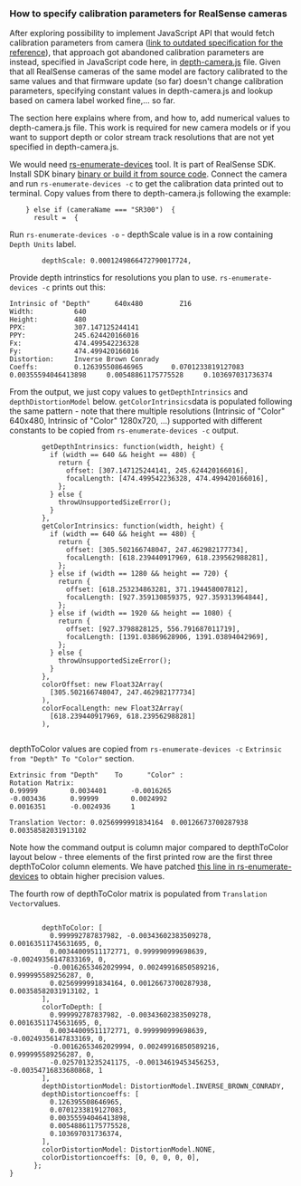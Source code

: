 ### How to specify calibration parameters for RealSense cameras

After exploring possibility to implement JavaScript API that would fetch calibration parameters from camera ([link to outdated specification for the reference](https://www.w3.org/TR/2017/WD-mediacapture-depth-20170328/)), that approach got abandoned calibration parameters are instead, specified in JavaScript code here, in [depth-camera.js](https://github.com/01org/depth-camera-web-demo/blob/926fd23c535e3a5a07fcfb94bf9afea0e31a9dc4/depth-camera.js#L149) file. Given that all RealSense cameras of the same model are factory calibrated to the same values and that firmware update (so far) doesn't change calibration parameters, specifying constant values in depth-camera.js and lookup based on camera label worked fine,... so far.

The section here explains where from, and how to, add numerical values to depth-camera.js file. This work is required for new camera models or if you want to support depth or color stream track resolutions that are not yet specified in depth-camera.js.

We would need [rs-enumerate-devices](https://github.com/IntelRealSense/librealsense/tree/master/tools/enumerate-devices) tool. It is part of RealSense SDK. Install SDK binary [binary or build it from source code](https://github.com/IntelRealSense/librealsense/). Connect the camera and run ```rs-enumerate-devices -c``` to get the calibration data printed out to terminal. Copy values from there to depth-camera.js following the example:

```
    } else if (cameraName === "SR300")  {
      result =  {
```

Run `rs-enumerate-devices -o` - depthScale value is in a row containing `Depth Units` label. 

```
        depthScale: 0.0001249866472790017724,
```

Provide depth intrinstics for resolutions you plan to use. `rs-enumerate-devices -c` prints out this:

```
Intrinsic of "Depth"      640x480         Z16
Width:          640
Height:         480
PPX:            307.147125244141
PPY:            245.624420166016
Fx:             474.499542236328
Fy:             474.499420166016
Distortion:     Inverse Brown Conrady
Coeffs:         0.126395508646965       0.0701233819127083      0.00355594046413898     0.00548861175775528     0.103697031736374
```

From the output,  we just copy values to `getDepthIntrinsics` and `depthDistortionModel` below. `getColorIntrinsics`data is populated following the same pattern - note that there multiple resolutions (Intrinsic of "Color" 640x480, Intrinsic of "Color" 1280x720, ...) supported with different constants to be copied from `rs-enumerate-devices -c` output. 

```
        getDepthIntrinsics: function(width, height) {
          if (width == 640 && height == 480) {
            return {
              offset: [307.147125244141, 245.624420166016],
              focalLength: [474.499542236328, 474.499420166016],
            };
          } else {
            throwUnsupportedSizeError();
          }
        },
        getColorIntrinsics: function(width, height) {
          if (width == 640 && height == 480) {
            return {
              offset: [305.502166748047, 247.462982177734],
              focalLength: [618.239440917969, 618.239562988281],
            };
          } else if (width == 1280 && height == 720) {
            return {
              offset: [618.253234863281, 371.194458007812],
              focalLength: [927.359130859375, 927.359313964844],
            };
          } else if (width == 1920 && height == 1080) {
            return {
              offset: [927.3798828125, 556.791687011719],
              focalLength: [1391.03869628906, 1391.03894042969],
            };
          } else {
            throwUnsupportedSizeError();
          }
        },
        colorOffset: new Float32Array(
          [305.502166748047, 247.462982177734]
        ),
        colorFocalLength: new Float32Array(
          [618.239440917969, 618.239562988281]
        ),
        
```

depthToColor values are copied from `rs-enumerate-devices -c` `Extrinsic from "Depth" To "Color"` section.

```
Extrinsic from "Depth"    To      "Color" :
Rotation Matrix:
0.99999        0.0034401      -0.0016265
-0.003436      0.99999        0.0024992
0.0016351      -0.0024936     1

Translation Vector: 0.0256999991834164  0.00126673700287938  0.00358582031913102
```

Note how the command output is column major compared to depthToColor layout below - three elements of the first printed row are the first three depthToColor column elements. We have patched [this line in rs-enumerate-devices](https://github.com/IntelRealSense/librealsense/blob/d0f0e5e5238ad8c729957c1d82297452c32e8d72/tools/enumerate-devices/rs-enumerate-devices.cpp#L26) to obtain higher precision values.

The fourth row of depthToColor matrix is populated from `Translation Vector`values.

```

        depthToColor: [
          0.999992787837982, -0.00343602383509278, 0.00163511745631695, 0,
          0.00344009511172771, 0.999990999698639, -0.00249356147833169, 0,
          -0.00162653462029994, 0.00249916850589216, 0.999995589256287, 0,
          0.0256999991834164, 0.00126673700287938, 0.00358582031913102, 1
        ],
        colorToDepth: [
          0.999992787837982, -0.00343602383509278, 0.00163511745631695, 0,
          0.00344009511172771, 0.999990999698639, -0.00249356147833169, 0,
          -0.00162653462029994, 0.00249916850589216, 0.999995589256287, 0,
          -0.0257013235241175, -0.00134619453456253, -0.00354716833680868, 1
        ],        
        depthDistortionModel: DistortionModel.INVERSE_BROWN_CONRADY,
        depthDistortioncoeffs: [
          0.126395508646965,
          0.0701233819127083,
          0.00355594046413898,
          0.00548861175775528,
          0.103697031736374,
        ],
        colorDistortionModel: DistortionModel.NONE,
        colorDistortioncoeffs: [0, 0, 0, 0, 0],
      };
}

```
